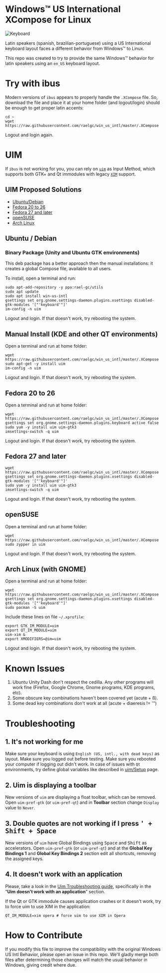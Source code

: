 # Windows™ US International XCompose for Linux

![Keyboard](keyboard.jpg)

Latin speakers (spanish, brazilian-portuguese) using a US International keyboard layout faces a different behavior from Windows™ to Linux.

This repo was created to try to provide the same Windows™ behavior for latin speakers using an `en_US` keyboard layout.

# Try with ibus

Modern versions of `ibus` appears to properly handle the `.XCompose` file.
So, download the file and place it at your home folder (and logout/login) should be enough to get proper latin accents:

    cd ~
    wget https://raw.githubusercontent.com/raelgc/win_us_intl/master/.XCompose

Logout and login again.

# UIM

If `ibus` is not working for you, you can rely on [`uim`](http://en.wikipedia.org/wiki/Uim) as Input Method, which supports both GTK+ and Qt immodules with legacy [`XIM`](http://en.wikipedia.org/wiki/Xim) support.

## UIM Proposed Solutions

* [Ubuntu/Debian](#ubuntu--debian)  
* [Fedora 20 to 26](#fedora-20-to-26) 
* [Fedora 27 and later](#fedora-27-and-later)  
* [openSUSE](#opensuse)
* [Arch Linux](#arch-linux-with-gnome)

## Ubuntu / Debian

### Binary Package (Unity and Ubuntu GTK environments)

This deb package has a better approach then the manual installations: it creates a global Compose file, available to all users.

To install, open a terminal and run:

```term
sudo apt-add-repository -y ppa:rael-gc/utils
sudo apt update
sudo apt install win-us-intl
gsettings set org.gnome.settings-daemon.plugins.xsettings disabled-gtk-modules '["'keyboard'"]'
im-config -n uim
```

Logout and login. If that doesn't work, try rebooting the system.

## Manual Install (KDE and other QT environments)

Open a terminal and run at home folder:

```term
wget https://raw.githubusercontent.com/raelgc/win_us_intl/master/.XCompose
sudo apt-get -y install uim
im-config -n uim
```
Logout and login. If that doesn't work, try rebooting the system.

## Fedora 20 to 26

Open a terminal and run at home folder:

```term
wget https://raw.githubusercontent.com/raelgc/win_us_intl/master/.XCompose
gsettings set org.gnome.settings-daemon.plugins.keyboard active false
sudo yum -y install uim uim-gtk3
imsettings-switch -q uim
```

Logout and login. If that doesn't work, try rebooting the system.

## Fedora 27 and later

```term
wget https://raw.githubusercontent.com/raelgc/win_us_intl/master/.XCompose
gsettings set org.gnome.settings-daemon.plugins.xsettings disabled-gtk-modules '["'keyboard'"]'
sudo yum -y install uim uim-gtk3
imsettings-switch -q uim
```

Logout and login. If that doesn't work, try rebooting the system.

## openSUSE

Open a terminal and run at home folder:

```term
wget https://raw.githubusercontent.com/raelgc/win_us_intl/master/.XCompose
sudo zypper in uim
```
Logout and login. If that doesn't work, try rebooting the system.

## Arch Linux (with GNOME)

Open a terminal and run at home folder:
```term
wget https://raw.githubusercontent.com/raelgc/win_us_intl/master/.XCompose
gsettings set org.gnome.settings-daemon.plugins.xsettings disabled-gtk-modules '["'keyboard'"]'
sudo pacman -S uim
```

Include these lines on file `~/.xprofile`:
```shell
export GTK_IM_MODULE=uim
export QT_IM_MODULE=uim
uim-xim &
export XMODIFIERS=@im=uim
```

Logout and login. If that doesn't work, try rebooting the system.


# Known Issues

1. Ubuntu Unity Dash don't respect the cedilla. Any other programs will work fine (Firefox, Google Chrome, Gnome programs, KDE programs, etc).
2. Some obscure key combinations haven't been covered yet (acute + ß).
3. Some dead key combinations don't work at all (acute + diaeresis != '")

# Troubleshooting

## 1. It's not working for me

Make sure your keyboard is using `English (US, intl., with dead keys)` as layout.
Make sure you logged out before testing.
Make sure you rebooted your computer if logging out didn't work.
In case of issues with `Qt` environments, try define global variables like described in [uim/Setup](https://en.wikibooks.org/wiki/Uim/Setup) page.

## 2. Uim is displaying a toolbar

New versions of `uim` are displaying a float toolbar, which can be removed. Open `uim-pref-gtk` (or `uim-pref-qt`) and in **Toolbar** section change `Display` value to `Never`.

## 3. Double quotes are not working if I press <kbd>' + Shift + Space</kbd>

New versions of `uim` have Global Bindings using <kbd>Space</kbd> and <kbd>Shift</kbd> as accelerators. Open `uim-pref-gtk` (or `uim-pref-qt`) and at the **Global Key Bindings 1** and **Global Key Bindings 2** section edit all shortcuts, removing the assigned keys.

## 4. It doesn't work with an application

Please, take a look in the [Uim Troubleshooting guide](https://en.wikibooks.org/wiki/Uim/Troubleshooting), specifically in the "**Uim doesn't work with an application**" section.

If the Qt or GTK immodule causes application crashes or it doesn't work, try to force uim to use XIM in the application: 

    QT_IM_MODULE=xim opera # force uim to use XIM in Opera


# How to Contribute

If you modify this file to improve the compatibility with the original Windows US Intl Behavior, please open an issue in this repo. We'll gladly merge both files after determining those changes will match the usual behavior in Windows, giving credit where due.
